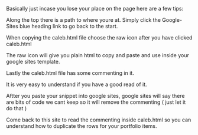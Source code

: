 Basically just incase you lose your place on the page here are a few tips:

Along the top there is a path to where youre at. Simply click the Google-Sites blue heading link to go back to the start.

When copying the caleb.html file choose the raw icon after you have clicked caleb.html 

The raw icon will give you plain html to copy and paste and use inside your google sites template.

Lastly the caleb.html file has some commenting in it.

It is very easy to understand if you have a good read of it.

Aftter you paste your snippet into google sites, 
google sites will say there are bits of code we cant keep so it will remove the commenting ( just let it do that )

Come back to this site to read the commenting inside caleb.html so you can understand how to duplicate the rows for your portfolio items.
